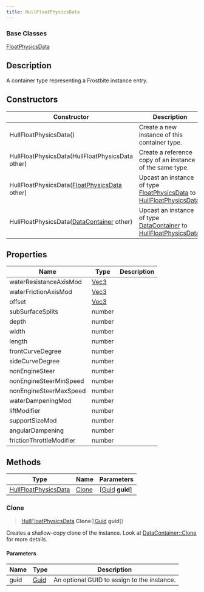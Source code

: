 ```yaml
---
title: HullFloatPhysicsData
---
```

### Base Classes

[FloatPhysicsData](/vext/ref/fb/floatphysicsdata/)

## Description

A container type representing a Frostbite instance entry.

## Constructors

| Constructor                                                                     | Description                                                                                                                     |
| ------------------------------------------------------------------------------- | ------------------------------------------------------------------------------------------------------------------------------- |
| HullFloatPhysicsData()                                                          | Create a new instance of this container type.                                                                                   |
| HullFloatPhysicsData(HullFloatPhysicsData other)                                | Create a reference copy of an instance of the same type.                                                                        |
| HullFloatPhysicsData([FloatPhysicsData](/vext/ref/fb/floatphysicsdata/) other)                | Upcast an instance of type [FloatPhysicsData](/vext/ref/fb/floatphysicsdata/) to [HullFloatPhysicsData](/vext/ref/fb/hullfloatphysicsdata/).                |
| HullFloatPhysicsData([DataContainer](/vext/ref/shared/class/datacontainer) other) | Upcast an instance of type [DataContainer](/vext/ref/shared/class/datacontainer) to [HullFloatPhysicsData](/vext/ref/fb/hullfloatphysicsdata/). |

## Properties

| Name                     | Type                              | Description |
| ------------------------ | --------------------------------- | ----------- |
| waterResistanceAxisMod   | [Vec3](/vext/ref/shared/class/vec3) |             |
| waterFrictionAxisMod     | [Vec3](/vext/ref/shared/class/vec3) |             |
| offset                   | [Vec3](/vext/ref/shared/class/vec3) |             |
| subSurfaceSplits         | number                            |             |
| depth                    | number                            |             |
| width                    | number                            |             |
| length                   | number                            |             |
| frontCurveDegree         | number                            |             |
| sideCurveDegree          | number                            |             |
| nonEngineSteer           | number                            |             |
| nonEngineSteerMinSpeed   | number                            |             |
| nonEngineSteerMaxSpeed   | number                            |             |
| waterDampeningMod        | number                            |             |
| liftModifier             | number                            |             |
| supportSizeMod           | number                            |             |
| angularDampening         | number                            |             |
| frictionThrottleModifier | number                            |             |

## Methods

| Type                                         | Name            | Parameters                                     |
| -------------------------------------------- | --------------- | ---------------------------------------------- |
| [HullFloatPhysicsData](/vext/ref/fb/hullfloatphysicsdata/) | [Clone](#clone) | \[[Guid](/vext/ref/shared/class/guid) **guid**\] |

### Clone

> [HullFloatPhysicsData](/vext/ref/fb/hullfloatphysicsdata/) **Clone**(\[[Guid](/vext/ref/shared/class/guid) **guid**\])

Creates a shallow-copy clone of the instance. Look at [DataContainer::Clone](/vext/ref/shared/class/datacontainer#clone) for more details.

#### Parameters

| Name | Type         | Description                                 |
| ---- | ------------ | ------------------------------------------- |
| guid | [Guid](/vext/ref/shared/class/guid/) | An optional GUID to assign to the instance. |
